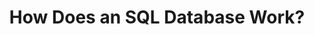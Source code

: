 ---
setup: |
  import Layout from '../../layouts/BlogPost.astro'
  import Cool from '../../components/Author.astro'
title: How Does an SQL Database Work?
publishDate: 2022 May 15
draft: true
---